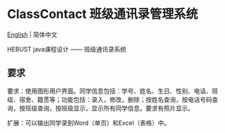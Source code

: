 # ClassContact 班级通讯录管理系统
[English](./README.md) | 简体中文

HEBUST java课程设计 —— 班级通讯录系统
## 要求
要求：使用图形用户界面。同学信息包括：学号、姓名、生日、性别、电话、班级、宿舍、籍贯等；功能包括：录入，修改，删除；按姓名查询，按电话号码查询，按班级查询，按班级显示，显示所有同学信息。要求有照片显示。

扩展：可以输出同学录到Word（单页）和Excel（表格）中。